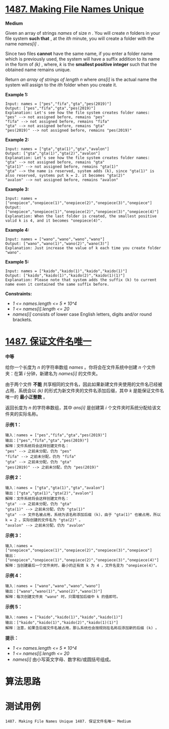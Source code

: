 # [1487. Making File Names Unique][enTitle]

**Medium**

Given an array of strings  *names*  of size  *n* . You will create  *n*  folders in your file system **such that** , at the  *ith*  minute, you will create a folder with the name  *names[i]* .

Since two files **cannot**  have the same name, if you enter a folder name which is previously used, the system will have a suffix addition to its name in the form of  *(k)* , where,  *k*  is the **smallest positive integer**  such that the obtained name remains unique.

Return  *an array of strings of length n*  where  *ans[i]*  is the actual name the system will assign to the  *ith*  folder when you create it.



**Example 1:** 

```
Input: names = ["pes","fifa","gta","pes(2019)"]
Output: ["pes","fifa","gta","pes(2019)"]
Explanation: Let's see how the file system creates folder names:
"pes" --> not assigned before, remains "pes"
"fifa" --> not assigned before, remains "fifa"
"gta" --> not assigned before, remains "gta"
"pes(2019)" --> not assigned before, remains "pes(2019)"

```

**Example 2:** 

```
Input: names = ["gta","gta(1)","gta","avalon"]
Output: ["gta","gta(1)","gta(2)","avalon"]
Explanation: Let's see how the file system creates folder names:
"gta" --> not assigned before, remains "gta"
"gta(1)" --> not assigned before, remains "gta(1)"
"gta" --> the name is reserved, system adds (k), since "gta(1)" is also reserved, systems put k = 2. it becomes "gta(2)"
"avalon" --> not assigned before, remains "avalon"

```

**Example 3:** 

```
Input: names = ["onepiece","onepiece(1)","onepiece(2)","onepiece(3)","onepiece"]
Output: ["onepiece","onepiece(1)","onepiece(2)","onepiece(3)","onepiece(4)"]
Explanation: When the last folder is created, the smallest positive valid k is 4, and it becomes "onepiece(4)".

```

**Example 4:** 

```
Input: names = ["wano","wano","wano","wano"]
Output: ["wano","wano(1)","wano(2)","wano(3)"]
Explanation: Just increase the value of k each time you create folder "wano".

```

**Example 5:** 

```
Input: names = ["kaido","kaido(1)","kaido","kaido(1)"]
Output: ["kaido","kaido(1)","kaido(2)","kaido(1)(1)"]
Explanation: Please note that system adds the suffix (k) to current name even it contained the same suffix before.

```



**Constraints:** 

-  *1 <= names.length <= 5 * 10^4*  
-  *1 <= names[i].length <= 20*  
-  *names[i]*  consists of lower case English letters, digits and/or round brackets.


# [1487. 保证文件名唯一][cnTitle]

**中等**

给你一个长度为  *n*  的字符串数组  *names*  。你将会在文件系统中创建  *n*  个文件夹：在第  *i*  分钟，新建名为  *names[i]*  的文件夹。

由于两个文件 **不能**  共享相同的文件名，因此如果新建文件夹使用的文件名已经被占用，系统会以  *(k)*  的形式为新文件夹的文件名添加后缀，其中  *k*  是能保证文件名唯一的 **最小正整数**  。

返回长度为 *n*  的字符串数组，其中  *ans[i]*  是创建第  *i*  个文件夹时系统分配给该文件夹的实际名称。



**示例 1：** 

```
输入：names = ["pes","fifa","gta","pes(2019)"]
输出：["pes","fifa","gta","pes(2019)"]
解释：文件系统将会这样创建文件名：
"pes" --> 之前未分配，仍为 "pes"
"fifa" --> 之前未分配，仍为 "fifa"
"gta" --> 之前未分配，仍为 "gta"
"pes(2019)" --> 之前未分配，仍为 "pes(2019)"

```

**示例 2：** 

```
输入：names = ["gta","gta(1)","gta","avalon"]
输出：["gta","gta(1)","gta(2)","avalon"]
解释：文件系统将会这样创建文件名：
"gta" --> 之前未分配，仍为 "gta"
"gta(1)" --> 之前未分配，仍为 "gta(1)"
"gta" --> 文件名被占用，系统为该名称添加后缀 (k)，由于 "gta(1)" 也被占用，所以 k = 2 。实际创建的文件名为 "gta(2)" 。
"avalon" --> 之前未分配，仍为 "avalon"

```

**示例 3：** 

```
输入：names = ["onepiece","onepiece(1)","onepiece(2)","onepiece(3)","onepiece"]
输出：["onepiece","onepiece(1)","onepiece(2)","onepiece(3)","onepiece(4)"]
解释：当创建最后一个文件夹时，最小的正有效 k 为 4 ，文件名变为 "onepiece(4)"。

```

**示例 4：** 

```
输入：names = ["wano","wano","wano","wano"]
输出：["wano","wano(1)","wano(2)","wano(3)"]
解释：每次创建文件夹 "wano" 时，只需增加后缀中 k 的值即可。
```

**示例 5：** 

```
输入：names = ["kaido","kaido(1)","kaido","kaido(1)"]
输出：["kaido","kaido(1)","kaido(2)","kaido(1)(1)"]
解释：注意，如果含后缀文件名被占用，那么系统也会按规则在名称后添加新的后缀 (k) 。

```



**提示：** 

-  *1 <= names.length <= 5 * 10^4*  
-  *1 <= names[i].length <= 20*  
-  *names[i]*  由小写英文字母、数字和/或圆括号组成。




# 算法思路

# 测试用例
```
1487. Making File Names Unique 1487. 保证文件名唯一 Medium
```

[enTitle]: https://leetcode.com/problems/making-file-names-unique/
[cnTitle]: https://leetcode-cn.com/problems/making-file-names-unique/
